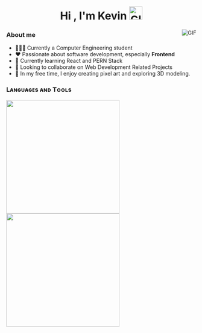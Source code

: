 <h1 align="center">Hi , I'm Kevin <img alt="GIF" src="https://media.giphy.com/media/hvRJCLFzcasrR4ia7z/giphy.gif" width="35"></h1>

<img align="right" alt="GIF" src="https://i.pinimg.com/originals/e4/26/70/e426702edf874b181aced1e2fa5c6cde.gif" />

<h3> About me </h3>

- 👨🏽‍💻 Currently a Computer Engineering student
- ❤️ Passionate about software development, especially **Frontend**
- 🌱 Currently learning React and PERN Stack
- 👯 Looking to collaborate on Web Development Related Projects
- 🎨 In my free time, I enjoy creating pixel art and exploring 3D modeling.

<h3>Lᴀɴɢᴜᴀɢᴇs ᴀɴᴅ Tᴏᴏʟs</h3>

<div>
<img width="300px" height="300px" src="https://skillicons.dev/icons?i=html,css,js,git" />
<img width="300px" height="300px"  src="https://skillicons.dev/icons?i=tailwind,nodejs,react,postgres" />
  
</div>
